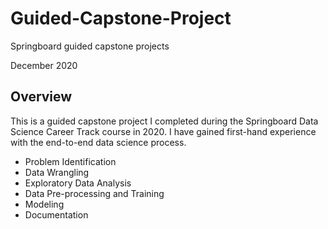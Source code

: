 # Guided-Capstone-Project
Springboard guided capstone projects

December 2020

## Overview
This is a guided capstone project I completed during the Springboard Data Science Career Track course in 2020. I have gained first-hand experience with the end-to-end data science process.
* Problem Identification
* Data Wrangling
* Exploratory Data Analysis
* Data Pre-processing and Training
* Modeling
* Documentation
